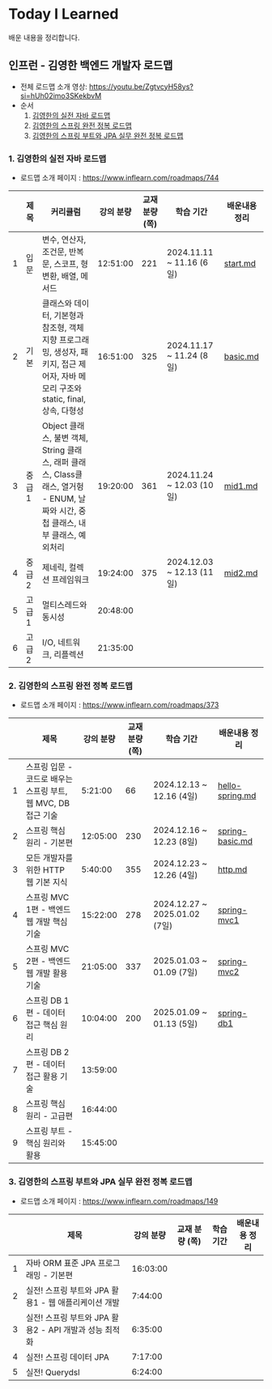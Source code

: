 # Today I Learned

배운 내용을 정리합니다.

## 인프런 - 김영한 백엔드 개발자 로드맵

- 전체 로드맵 소개 영상: https://youtu.be/ZgtvcyH58ys?si=hUh02imo3SKekbvM
- 순서
  1. [김영한의 실전 자바 로드맵](#1-김영한의-실전-자바-로드맵)
  2. [김영한의 스프링 완전 정복 로드맵](#2-김영한의-스프링-완전-정복-로드맵)
  3. [김영한의 스프링 부트와 JPA 실무 완전 정복 로드맵](#3-김영한의-스프링-부트와-jpa-실무-완전-정복-로드맵)

### 1. 김영한의 실전 자바 로드맵

-  로드맵 소개 페이지 : https://www.inflearn.com/roadmaps/744

|   | 제목   | 커리큘럼                                                                                      | 강의 분량    | 교재 분량 (쪽) | 학습 기간                    | 배운내용 정리                           |
|---|------|-------------------------------------------------------------------------------------------|----------|-----------|--------------------------|-----------------------------------|
| 1 | 입문   | 변수, 연산자, 조건문, 반복문, 스코프, 형변환, 배열, 메서드                                                      | 12:51:00 | 221       | 2024.11.11 ~ 11.16 (6일)  | [start.md](java/java_01_start.md) |
| 2 | 기본   | 클래스와 데이터, 기본형과 참조형, 객체 지향 프로그래밍, 생성자, 패키지, 접근 제어자, 자바 메모리 구조와 static, final, 상속, 다형성      | 16:51:00 | 325       | 2024.11.17 ~ 11.24 (8일)  | [basic.md](java/java_02_basic.md) |
| 3 | 중급 1 | Object 클래스, 불변 객체, String 클래스, 래퍼 클래스, Class클래스, 열거헝 - ENUM, 날짜와 시간, 중첩 클래스, 내부 클래스, 예외처리 | 19:20:00 | 361       | 2024.11.24 ~ 12.03 (10일) | [mid1.md](java/java_03_mid1.md)   |
| 4 | 중급 2 | 제네릭, 컬렉션 프레임워크                                                                            | 19:24:00 | 375       | 2024.12.03 ~ 12.13 (11일) | [mid2.md](java/java_04_mid2.md)   |
| 5 | 고급 1 | 멀티스레드와 동시성                                                                                | 20:48:00 |           |                          |                                   |
| 6 | 고급 2 | I/O, 네트워크, 리플렉션                                                                           | 21:35:00 |           |                          |                                   |

### 2. 김영한의 스프링 완전 정복 로드맵

- 로드맵 소개 페이지 : https://www.inflearn.com/roadmaps/373

|   | 제목                                       | 강의 분량    | 교재 분량 (쪽) | 학습 기간                        | 배운내용 정리                                      |
|---|------------------------------------------|----------|-----------|------------------------------|----------------------------------------------|
| 1 | 스프링 입문 - 코드로 배우는 스프링 부트, 웹 MVC, DB 접근 기술 | 5:21:00  | 66        | 2024.12.13 ~ 12.16 (4일)      | [hello-spring.md](spring/spring_01_start.md) |
| 2 | 스프링 핵심 원리 - 기본편                          | 12:05:00 | 230       | 2024.12.16 ~ 12.23 (8일)      | [spring-basic.md](spring/spring_02_basic.md) |
| 3 | 모든 개발자를 위한 HTTP 웹 기본 지식                  | 5:40:00  | 355       | 2024.12.23 ~ 12.26 (4일)      | [http.md](http/http.md)                      |
| 4 | 스프링 MVC 1편 - 백엔드 웹 개발 핵심 기술              | 15:22:00 | 278       | 2024.12.27 ~ 2025.01.02 (7일) | [spring-mvc1](spring/spring_04_mvc1.md)      |
| 5 | 스프링 MVC 2편 - 백엔드 웹 개발 활용 기술              | 21:05:00 | 337       | 2025.01.03 ~ 01.09 (7일)      | [spring-mvc2](spring/spring_05_mvc2.md)      |
| 6 | 스프링 DB 1편 - 데이터 접근 핵심 원리                 | 10:04:00 | 200       | 2025.01.09 ~ 01.13 (5일)      | [spring-db1](spring/spring_06_db1.md)        |
| 7 | 스프링 DB 2편 - 데이터 접근 활용 기술                 | 13:59:00 |           |                              |                                              |
| 8 | 스프링 핵심 원리 - 고급편                          | 16:44:00 |           |                              |                                              |
| 9 | 스프링 부트 - 핵심 원리와 활용                       | 15:45:00 |           |                              |                                              |

### 3. 김영한의 스프링 부트와 JPA 실무 완전 정복 로드맵

- 로드맵 소개 페이지 : https://www.inflearn.com/roadmaps/149

|   | 제목                                   | 강의 분량    | 교재 분량 (쪽) | 학습 기간 | 배운내용 정리 |
|---|--------------------------------------|----------|-----------|-------|---------|
| 1 | 자바 ORM 표준 JPA 프로그래밍 - 기본편            | 16:03:00 |           |       |         |
| 2 | 실전! 스프링 부트와 JPA 활용1 - 웹 애플리케이션 개발    | 7:44:00  |           |       |         |
| 3 | 실전! 스프링 부트와 JPA 활용2 - API 개발과 성능 최적화 | 6:35:00  |           |       |         |
| 4 | 실전! 스프링 데이터 JPA                      | 7:17:00  |           |       |         |
| 5 | 실전! Querydsl                         | 6:24:00  |           |       |         |